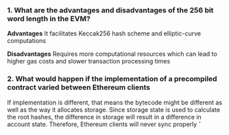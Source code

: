 ### 1. What are the advantages and disadvantages of the 256 bit word length in the EVM?

**Advantages**
It facilitates Keccak256 hash scheme and elliptic-curve computations

**Disadvantages**
Requires more computational resources which can lead to higher gas costs and slower transaction processing times

### 2. What would happen if the implementation of a precompiled contract varied between Ethereum clients

If implementation is different, that means the bytecode might be different as well as the way it allocates storage. Since storage state is used to calculate the root hashes, the difference in storage will result in a difference in account state. Therefore, Ethereum clients will never sync properly
ˇ
